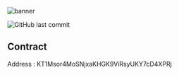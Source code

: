 ![banner](https://user-images.githubusercontent.com/85495019/220703960-bb7221c2-abd8-4e68-8c97-9177d1427197.png)

![GitHub last commit](https://img.shields.io/github/last-commit/vinayakj592/CrowdFunding) 

## Contract

Address : KT1Msor4MoSNjxaKHGK9ViRsyUKY7cD4XPRj
